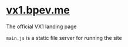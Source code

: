 # [vx1.bpev.me](https://vx1.bpev.me)

The official VX1 landing page

`main.js` is a static file server for running the site

